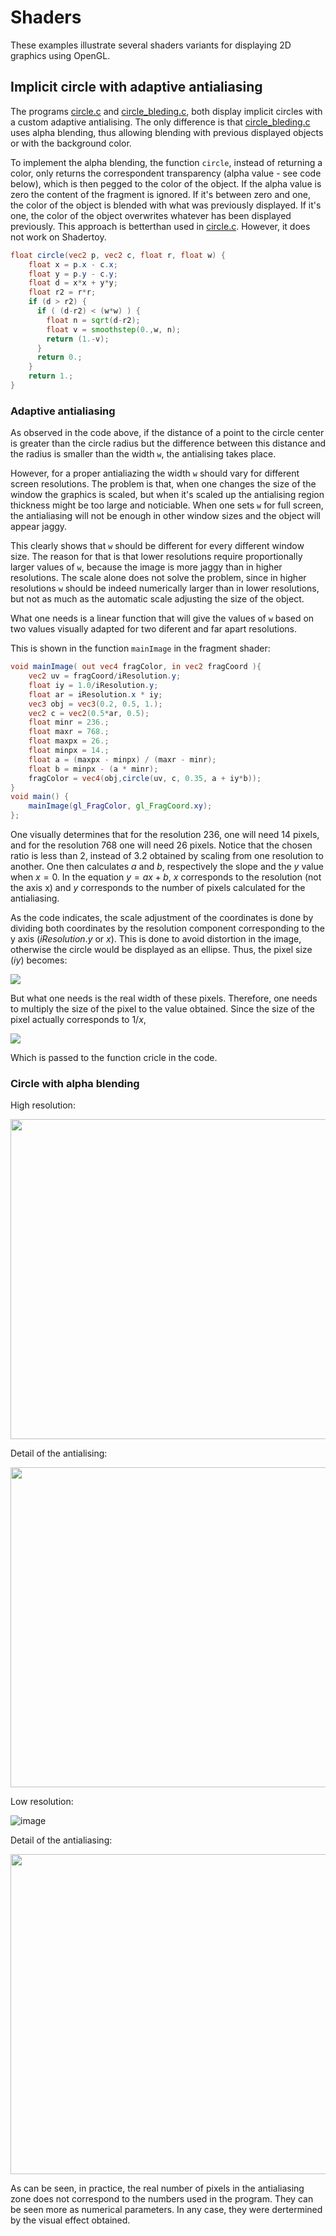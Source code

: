 # Shaders

These examples illustrate several shaders variants for displaying 2D graphics using OpenGL.

## Implicit circle with adaptive antialiasing

The programs [circle.c](https://github.com/nilostolte/OpenGL-GLSL/blob/main/glfw-3.3.8/examples/shaders/circle.c) and
[circle_bleding.c](https://github.com/nilostolte/OpenGL-GLSL/blob/main/glfw-3.3.8/examples/shaders/circle_bleding.c), both display
implicit circles with a custom adaptive antialising. The only difference is that
[circle_bleding.c](https://github.com/nilostolte/OpenGL-GLSL/blob/main/glfw-3.3.8/examples/shaders/circle_bleding.c) uses
alpha blending, thus allowing blending with previous displayed objects or with the background color.

To implement the alpha blending, the function `circle`, instead of returning a color, only returns the correspondent
transparency (alpha value - see code below), which is then pegged to the color of the object. If the alpha value is 
zero the content of the fragment is ignored. If it's between zero and one, the color of the object is blended with 
what was previously displayed. If it's one, the color of the object overwrites whatever has been displayed previously. 
This approach is betterthan used in 
[circle.c](https://github.com/nilostolte/OpenGL-GLSL/blob/main/glfw-3.3.8/examples/shaders/circle.c). However,
it does not work on Shadertoy.

```GLSL
float circle(vec2 p, vec2 c, float r, float w) {
    float x = p.x - c.x;
    float y = p.y - c.y;
    float d = x*x + y*y;
    float r2 = r*r;
    if (d > r2) {
      if ( (d-r2) < (w*w) ) {
        float n = sqrt(d-r2);
        float v = smoothstep(0.,w, n);
        return (1.-v);
      }
      return 0.;
    }
    return 1.;
}
```

### Adaptive antialiasing

As observed in the code above, if the distance of a point to the circle center is greater than the circle radius 
but the difference between this distance and the radius is smaller than the width `w`, the antialising takes place.

However, for a proper antialiazing the width `w` should vary for different screen resolutions. The problem is that,
when one changes the size of the window the graphics is scaled, but when it's scaled up the antialising region thickness
might be too large and noticiable. When one sets `w` for full screen, the antialiasing will not be enough in other window 
sizes and the object will appear jaggy.

This clearly shows that `w` should be different for every different window size. The reason for that is that lower 
resolutions require proportionally larger values of `w`, because the image is more jaggy than in higher resolutions. 
The scale alone does not solve the problem, since in higher resolutions `w` should be indeed numerically larger than 
in lower resolutions, but not as much as the automatic scale adjusting the size of the object.

What one needs is a linear function that will give the values of `w` based on two values visually adapted for 
two diferent and far apart resolutions.

This is shown in the function `mainImage` in the fragment shader:

```GLSL
void mainImage( out vec4 fragColor, in vec2 fragCoord ){
    vec2 uv = fragCoord/iResolution.y;
    float iy = 1.0/iResolution.y;
    float ar = iResolution.x * iy;
    vec3 obj = vec3(0.2, 0.5, 1.);  
    vec2 c = vec2(0.5*ar, 0.5); 
    float minr = 236.;
    float maxr = 768.;
    float maxpx = 26.;
    float minpx = 14.;
    float a = (maxpx - minpx) / (maxr - minr);
    float b = minpx - (a * minr);
    fragColor = vec4(obj,circle(uv, c, 0.35, a + iy*b));
}
void main() {
    mainImage(gl_FragColor, gl_FragCoord.xy);
};
```
One visually determines that for the resolution 236, one will need 14 pixels, and for the resolution 768 one will
need 26 pixels. Notice that the chosen ratio is less than 2, instead of 3.2 obtained by scaling from one resolution
to another. One then calculates $a$ and $b$, respectively the slope and the $y$ value when 
$x = 0$. In the equation $y = ax + b$, $x$ corresponds to the resolution
(not the axis x) and $y$ corresponds to the number of pixels calculated for the antialiasing.

As the code indicates, the scale adjustment of the coordinates is done by dividing both coordinates by the 
resolution component corresponding to the y axis ($iResolution.y$ or $x$). This is done to avoid distortion in the image, otherwise 
the circle would be displayed as an ellipse. Thus, the pixel size ($iy$) becomes:

![](https://latex.codecogs.com/svg.image?iy=\frac{1}{iResolution.y}=\frac{1}{x})

But what one needs is the real width of these pixels. Therefore, one needs to multiply the size of the pixel
to the value obtained. Since the size of the pixel actually corresponds to $1/x$,

![](https://latex.codecogs.com/svg.image?w=ax\times\frac{1}{x}&plus;b\times\frac{1}{x}=a&plus;b\times\frac{1}{x}=a&plus;b\times&space;iy)

Which is passed to the function cricle in the code.

### Circle with alpha blending

High resolution:

<img src="https://github.com/nilostolte/OpenGL-GLSL/assets/80269251/446cb3bd-5628-4b48-965f-8a81def8d29d" width=512>

Detail of the antialising:

<img src="https://github.com/nilostolte/OpenGL-GLSL/assets/80269251/fc86145d-cc4d-443a-bf56-bce04a8144dc" width=512>

Low resolution:

![image](https://github.com/nilostolte/OpenGL-GLSL/assets/80269251/1c27c57d-6b4a-485c-bebf-75caca6804bc)

Detail of the antialiasing:

<img src="https://github.com/nilostolte/OpenGL-GLSL/assets/80269251/e57a6cab-663f-447e-8d97-e80727a4c3ac" width=512>


As can be seen, in practice, the real number of pixels in the antialiasing zone does not correspond to the numbers 
used in the program. They can be seen more as numerical parameters. In any case, they were dertermined by the 
visual effect obtained.


